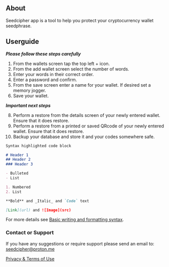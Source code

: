 

##

## About

Seedcipher app is a tool to help you protect your cryptocurrency wallet seedphrase.

## Userguide

***Please follow these steps carefully***

1. From the wallets screen tap the top left + icon.
2. From the add wallet screen select the number of words.
3. Enter your words in their correct order.
4. Enter a password and confirm.
5. From the save screen enter a name for your wallet. If desired set a memory jogger.
6. Save your wallet.

***Important next steps***

8. Perform a restore from the details screen of your newly entered wallet. Ensure that it does restore.
9. Perform a restore from a printed or saved QRcode of your newly entered wallet. Ensure that it does restore.
10. Backup your database and store it and your codes somewhere safe.

```markdown
Syntax highlighted code block

# Header 1
## Header 2
### Header 3

- Bulleted
- List

1. Numbered
2. List

**Bold** and _Italic_ and `Code` text

[Link](url) and ![Image](src)
```

For more details see [Basic writing and formatting syntax](https://docs.github.com/en/github/writing-on-github/getting-started-with-writing-and-formatting-on-github/basic-writing-and-formatting-syntax).

### Contact or Support

If you have any suggestions or require support please send an email to: seedcipher@proton.me

[Privacy & Terms of Use](https://seedlock.github.io/seedcipher/terms/terms.md)

